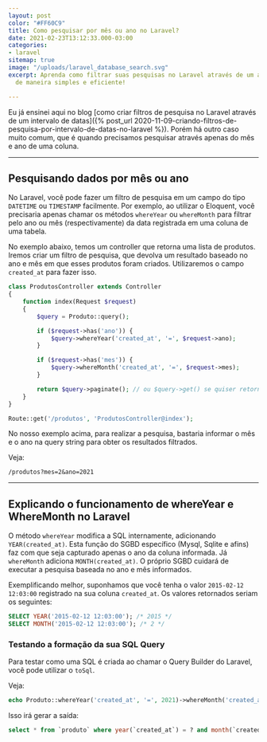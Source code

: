 ```yaml
---
layout: post
color: "#FF60C9"
title: Como pesquisar por mês ou ano no Laravel?
date: 2021-02-23T13:12:33.000-03:00
categories:
- laravel
sitemap: true
image: "/uploads/laravel_database_search.svg"
excerpt: Aprenda como filtrar suas pesquisas no Laravel através de um ano e mês informado
  de maneira simples e eficiente!

---
```

Eu já ensinei aqui no blog
[como criar filtros de pesquisa no Laravel através de um intervalo de datas]({% post_url 2020-11-09-criando-filtros-de-pesquisa-por-intervalo-de-datas-no-laravel %}). Porém há outro caso muito comum, que é quando precisamos pesquisar através apenas do mês e ano de uma coluna.

----

## Pesquisando dados por mês ou ano

No Laravel, você pode fazer um filtro de pesquisa em um campo do tipo `DATETIME` ou `TIMESTAMP` facilmente. Por exemplo, ao utilizar o Eloquent, você precisaria apenas chamar os métodos `whereYear` ou `whereMonth` para filtrar pelo ano ou mês (respectivamente) da data registrada em uma coluna de uma tabela.


No exemplo abaixo, temos um controller que retorna uma lista de produtos. Iremos criar um filtro de pesquisa, que devolva um resultado baseado no ano e mês em que esses produtos foram criados. Utilizaremos o campo `created_at` para fazer isso.

```php
class ProdutosController extends Controller
{
    function index(Request $request) 
    {
        $query = Produto::query();

        if ($request->has('ano')) {
            $query->whereYear('created_at', '=', $request->ano);
        }

        if ($request->has('mes')) {
            $query->whereMonth('created_at', '=', $request->mes);
        }

        return $query->paginate(); // ou $query->get() se quiser retornar tudo
    }
}
```

```php
Route::get('/produtos', 'ProdutosController@index');
```

No nosso exemplo acima, para realizar a pesquisa, bastaria informar o mês e o ano na query string para obter os resultados filtrados.

Veja:

```text
/produtos?mes=2&ano=2021
```

----

## Explicando o funcionamento de whereYear e WhereMonth no Laravel

O método `whereYear` modifica a SQL internamente, adicionando `YEAR(created_at)`. Esta função do SGBD específico (Mysql, Sqlite e afins) faz com que seja capturado apenas o ano da coluna informada. Já `whereMonth` adiciona `MONTH(created_at)`. O próprio SGBD cuidará de executar a pesquisa baseada no ano e mês informados.

Exemplificando melhor, suponhamos que você tenha o valor `2015-02-12 12:03:00` registrado na sua coluna `created_at`. Os valores retornados seriam os seguintes:

```sql
SELECT YEAR('2015-02-12 12:03:00'); /* 2015 */
SELECT MONTH('2015-02-12 12:03:00'); /* 2 */
```

### Testando a formação da sua SQL Query

Para testar como uma SQL é criada ao chamar o Query Builder do Laravel, você pode utilizar o `toSql`.

Veja:

```php
echo Produto::whereYear('created_at', '=', 2021)->whereMonth('created_at', '=', 2)->toSql();
```

Isso irá gerar a saída:

```sql
select * from `produto` where year(`created_at`) = ? and month(`created_at`) = ?
```